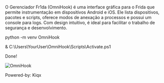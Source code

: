 O Gerenciador Fr1da (OmniHook) é uma interface gráfica para o Frida que permite instrumentação em dispositivos Android e iOS. Ele lista dispositivos, pacotes e scripts, oferece modos de anexação a processos e possui um console para logs. Com design intuitivo, é ideal para 
facilitar o trabalho de segurança e desenvolvimento.

python -m venv OmniHook

&  C:\Users\YourUser\OmniHook\Scripts\Activate.ps1

Done!

![OmniHook](https://github.com/user-attachments/assets/13ceaf73-f550-4b75-87cd-ff3917e1afdf)

Powered-by: Kiqx

